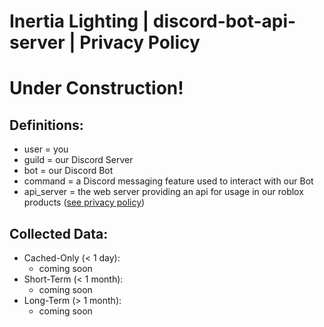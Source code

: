 # Inertia Lighting | discord-bot-api-server | Privacy Policy

# Under Construction!

## Definitions:
- user = you
- guild = our Discord Server
- bot = our Discord Bot
- command = a Discord messaging feature used to interact with our Bot
- api_server = the web server providing an api for usage in our roblox products ([see privacy policy](../../roblox-products/README.md))

## Collected Data:
- Cached-Only (< 1 day):
  - coming soon
- Short-Term (< 1 month):
  - coming soon
- Long-Term (> 1 month):
  - coming soon
